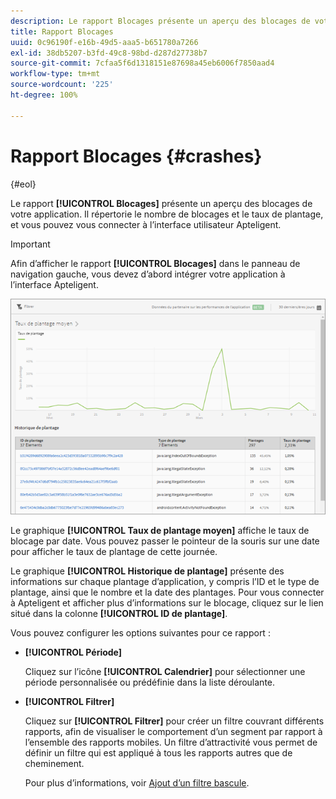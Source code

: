 ```yaml
---
description: Le rapport Blocages présente un aperçu des blocages de votre application. Il répertorie le nombre de blocages et le taux de plantage, et vous pouvez vous connecter à l’interface utilisateur Apteligent.
title: Rapport Blocages
uuid: 0c96190f-e16b-49d5-aaa5-b651780a7266
exl-id: 38db5207-b3fd-49c8-98bd-d287d27738b7
source-git-commit: 7cfaa5f6d1318151e87698a45eb6006f7850aad4
workflow-type: tm+mt
source-wordcount: '225'
ht-degree: 100%

---
```


# Rapport Blocages {#crashes}

{#eol}

Le rapport **[!UICONTROL Blocages]** présente un aperçu des blocages de votre application. Il répertorie le nombre de blocages et le taux de plantage, et vous pouvez vous connecter à l’interface utilisateur Apteligent.

>[!IMPORTANT]
>
>Afin d’afficher le rapport **[!UICONTROL Blocages]** dans le panneau de navigation gauche, vous devez d’abord intégrer votre application à l’interface Apteligent.

![blocages](assets/crashes.png)

Le graphique **[!UICONTROL Taux de plantage moyen]** affiche le taux de blocage par date. Vous pouvez passer le pointeur de la souris sur une date pour afficher le taux de plantage de cette journée.

Le graphique **[!UICONTROL Historique de plantage]** présente des informations sur chaque plantage d’application, y compris l’ID et le type de plantage, ainsi que le nombre et la date des plantages. Pour vous connecter à Apteligent et afficher plus d’informations sur le blocage, cliquez sur le lien situé dans la colonne **[!UICONTROL ID de plantage]**.

Vous pouvez configurer les options suivantes pour ce rapport :

* **[!UICONTROL Période]**

   Cliquez sur l’icône **[!UICONTROL Calendrier]** pour sélectionner une période personnalisée ou prédéfinie dans la liste déroulante.

* **[!UICONTROL Filtrer]**

   Cliquez sur **[!UICONTROL Filtrer]** pour créer un filtre couvrant différents rapports, afin de visualiser le comportement d’un segment par rapport à l’ensemble des rapports mobiles. Un filtre d’attractivité vous permet de définir un filtre qui est appliqué à tous les rapports autres que de cheminement.

   Pour plus d’informations, voir [Ajout d’un filtre bascule](/help/using/usage/reports-customize/t-sticky-filter.md).
